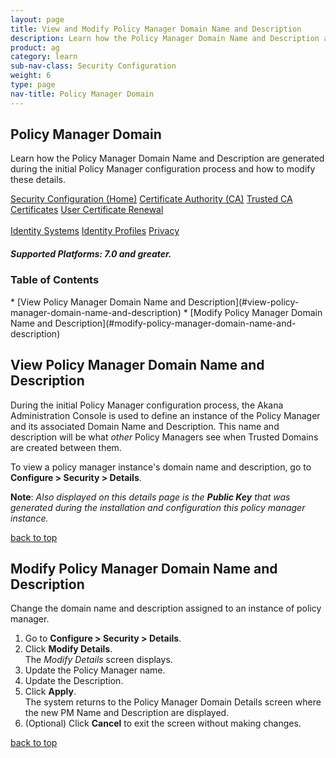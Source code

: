 ```yaml
---
layout: page
title: View and Modify Policy Manager Domain Name and Description
description: Learn how the Policy Manager Domain Name and Description are generated during the initial Policy Manager configuration process and how to modify these details.
product: ag
category: learn
sub-nav-class: Security Configuration
weight:	6
type: page
nav-title: Policy Manager Domain
---
```


## Policy Manager Domain

Learn how the Policy Manager Domain Name and Description are generated during the initial Policy Manager configuration process and how to modify these details.

<a href="../security_config/security_configuration_toc.html" class="button secondary">Security Configuration (Home)</a> <a href="../security_config/certificate_authority.html" class="button secondary">Certificate Authority (CA)</a> <a href="../security_config/trusted_ca_certificates.html" class="button secondary">Trusted CA Certificates</a> <a href="../security_config/user_certificate_renewal.html" class="button secondary">User Certificate Renewal</a> <br> <br> <a href="../security_config/identity_systems.html" class="button secondary">Identity Systems</a> <a href="../security_config/identity_profiles.html" class="button secondary">Identity Profiles</a> <a href="../security_config/privacy.html" class="button secondary">Privacy</a>

<h5 class="stamp">Supported Platforms: 7.0 and greater.</h5>

### Table of Contents
<div id="toc-marker"></div>
* [View Policy Manager Domain Name and Description](#view-policy-manager-domain-name-and-description)
* [Modify Policy Manager Domain Name and Description](#modify-policy-manager-domain-name-and-description)


## View Policy Manager Domain Name and Description

During the initial Policy Manager configuration process, the Akana Administration Console is used to define an instance of the Policy Manager and its associated Domain Name and Description. This name and description will be what *other* Policy Managers see when Trusted Domains are created between them.

To view a policy manager instance's domain name and description, go to **Configure > Security > Details**.

**Note**: *Also displayed on this details page is the* ***Public Key*** *that was generated during the installation and configuration this policy manager instance.* 

<a href="#top">back to top</a> 

## Modify Policy Manager Domain Name and Description

Change the domain name and description assigned to an instance of policy manager.

1. Go to **Configure > Security > Details**.
2. Click **Modify Details**.  
The *Modify Details* screen displays.
3. Update the Policy Manager name.
4. Update the Description.
5. Click **Apply**.  
The system returns to the Policy Manager Domain Details screen where the new PM Name and Description are displayed.
6. (Optional) Click **Cancel** to exit the screen without making changes.

<a href="#top">back to top</a> 